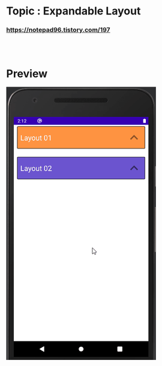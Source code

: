 # Topic : Expandable Layout


### https://notepad96.tistory.com/197


<br><br>

# Preview

![preview](preview.gif)
